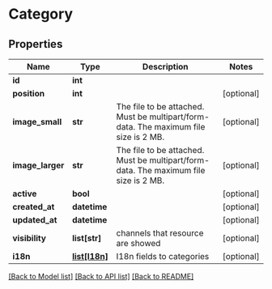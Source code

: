# Category

## Properties
Name | Type | Description | Notes
------------ | ------------- | ------------- | -------------
**id** | **int** |  | 
**position** | **int** |  | [optional] 
**image_small** | **str** | The file to be attached. Must be multipart/form-data. The maximum file size is 2 MB.  | [optional] 
**image_larger** | **str** | The file to be attached. Must be multipart/form-data. The maximum file size is 2 MB.  | [optional] 
**active** | **bool** |  | [optional] 
**created_at** | **datetime** |  | [optional] 
**updated_at** | **datetime** |  | [optional] 
**visibility** | **list[str]** | channels that resource are showed | [optional] 
**i18n** | [**list[I18n]**](I18n.md) | I18n fields to categories | [optional] 

[[Back to Model list]](../README.md#documentation-for-models) [[Back to API list]](../README.md#documentation-for-api-endpoints) [[Back to README]](../README.md)


